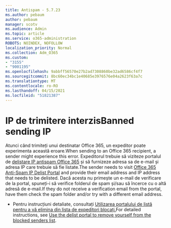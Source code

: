```yaml
---
title: Antispam - 5.7.23
ms.author: pebaum
author: pebaum
manager: scotv
ms.audience: Admin
ms.topic: article
ms.service: o365-administration
ROBOTS: NOINDEX, NOFOLLOW
localization_priority: Normal
ms.collection: Adm_O365
ms.custom:
- "3155"
- "9001195"
ms.openlocfilehash: 9abbff56570e27b2ad7308860be32ad6586cf4f7
ms.sourcegitcommit: 8bc60ec34bc1e40685e3976576e04a2623f63a7c
ms.translationtype: MT
ms.contentlocale: ro-RO
ms.lasthandoff: 04/15/2021
ms.locfileid: "51821387"
---
```

# <a name="banned-sending-ip"></a><span data-ttu-id="a1725-102">IP de trimitere interzis</span><span class="sxs-lookup"><span data-stu-id="a1725-102">Banned sending IP</span></span>

<span data-ttu-id="a1725-103">Atunci când trimiteți unui destinatar Office 365, un expeditor poate experimenta această eroare.</span><span class="sxs-lookup"><span data-stu-id="a1725-103">When sending to an Office 365 recipient, a sender might experience this error.</span></span> <span data-ttu-id="a1725-104">Expeditorul trebuie să viziteze portalul de [delistare IP antispam Office 365](https://sender.office.com/) și să furnizeze adresa sa de e-mail și adresa IP care trebuie să fie listate.</span><span class="sxs-lookup"><span data-stu-id="a1725-104">The sender needs to visit [Office 365 Anti-Spam IP Delist Portal](https://sender.office.com/) and provide their email address and IP address that needs to be delisted.</span></span> <span data-ttu-id="a1725-105">Dacă acesta nu primește un e-mail de verificare de la portal, spuneți-i să verifice folderul de spam și/sau să încerce cu o altă adresă de e-mail.</span><span class="sxs-lookup"><span data-stu-id="a1725-105">If they do not receive a verification email from the portal, have them check the spam folder and/or try with a different email address.</span></span> 

- <span data-ttu-id="a1725-106">Pentru instrucțiuni detaliate, consultați [Utilizarea portalului de listă pentru a vă elimina din lista de expeditori blocați.](https://docs.microsoft.com/microsoft-365/security/office-365-security/use-the-delist-portal-to-remove-yourself-from-the-office-365-blocked-senders-lis?view=o365-worldwide)</span><span class="sxs-lookup"><span data-stu-id="a1725-106">For detailed instructions, see [Use the delist portal to remove yourself from the blocked senders list](https://docs.microsoft.com/microsoft-365/security/office-365-security/use-the-delist-portal-to-remove-yourself-from-the-office-365-blocked-senders-lis?view=o365-worldwide).</span></span>
